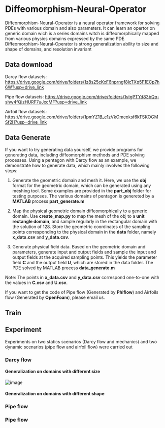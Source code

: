 # Diffeomorphism-Neural-Operator
Diffeomorphism-Neural-Operator is a neural operator framework for solving PDEs with various domain and also parameters. It can learn an opertor on generic domain wich is a series domains witch is  diffeomorphically mapped from various physics domains expressed by the same PDE.
Diffeomorphism-Neural-Operator is strong generalization ability to size and shape of domains, and resolution invariant

## Data download
Darcy flow datasets: https://drive.google.com/drive/folders/1z8s25cKcF6nprngf8lcTXp5F1ECp7h6W?usp=drive_link

Pipe flow datasets: https://drive.google.com/drive/folders/1vtgPTYd83bQq-shw4fQizHURF7uJxcMF?usp=drive_link

Airfoil flow datasets: https://drive.google.com/drive/folders/1pmYZ1B_c1zVkOmeoksf6kTSKOGMSf2l1?usp=drive_link

## Data Generate

If you want to try generating data yourself, we provide programs for generating data, including diffeomorphism methods and PDE solving processes. Using a pentagon with Darcy flow as an example, we demonstrate how to generate data, which mainly involves the following steps:

1. Generate the geometric domain and mesh it. Here, we use the **obj** format for the geometric domain, which can be generated using any meshing tool. Some examples are provided in the **part_obj** folder for testing purposes. The various domains of pentagon is genereted by a **MATLAB** process **part_generate.m**

2. Map the physical geometric domain diffeomorphically to a generic domain. Use **create_map.py** to map the mesh of the obj to a **unit rectangle domain**, and sample regularly in the rectangular domain with the solution of 128. Store the geometric coordinates of the sampling points corresponding to the physical domain in the **data** folder, namely **x_data.csv** and **y_data.csv**.

3. Generate physical field data. Based on the geometric domain and parameters, generate input and output fields and sample the input and output fields at the acquired sampling points. This yields the parameter field **C** and the output field **U**, which are stored in the data folder. The PDE solved by MATLAB process **data_generate.m**

Note: The points in **x_data.csv** and **y_data.csv** correspond one-to-one with the values in **C.csv** and **U.csv**.

If you want to get the code of Pipe flow (Generated by **Phiflow**) and Airfoils flow (Generated by **OpenFoam**), please email us. 

## Train



## Experiment
Experiments on two statics scenarios (Darcy flow and mechanics) and two dynamic scenarios (pipe flow and airfoil flow) were carried out
### Darcy flow
#### Generalization on  domains with different size
![image](https://github.com/Zhaozhiwhy/Diffeomorphism-Neural-Operator/assets/26139249/4ea2abb6-42a7-4072-b5f3-2db77c3e4be4)
#### Generalization on  domains with different shape

### Pipe flow

### Pipe flow


